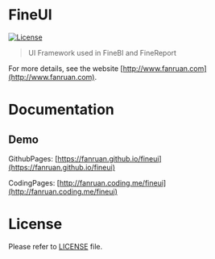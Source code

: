 FineUI
============
[![License](https://img.shields.io/badge/license-Apache%202-4EB1BA.svg)](https://www.apache.org/licenses/LICENSE-2.0.html)
> UI Framework used in FineBI and FineReport

For more details, see the website [http://www.fanruan.com](http://www.fanruan.com).

Documentation
=============
## Demo

GithubPages: [https://fanruan.github.io/fineui](https://fanruan.github.io/fineui)

CodingPages: [http://fanruan.coding.me/fineui](http://fanruan.coding.me/fineui)


License
============
Please refer to [LICENSE](https://github.com/fanruan/fineui/blob/master/LICENSE) file.
